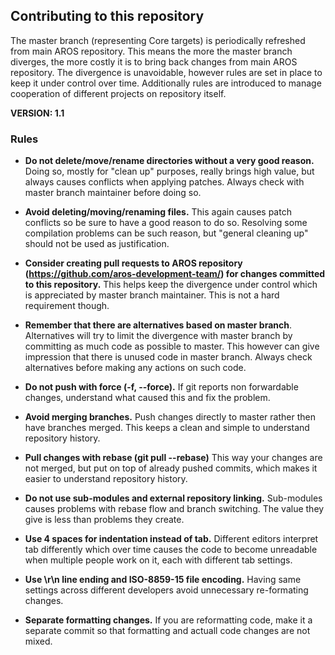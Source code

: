 ## Contributing to this repository

The master branch (representing Core targets) is periodically refreshed from main AROS repository. This means the more the master branch diverges, the more costly it is to bring back changes from main AROS repository. The divergence is unavoidable, however rules are set in place to keep it under control over time. Additionally rules are introduced to manage cooperation of different projects on repository itself.

**VERSION: 1.1**

### Rules

* **Do not delete/move/rename directories without a very good reason.** Doing so, mostly for "clean up" purposes, really brings high value, but always causes conflicts when applying patches. Always check with master branch maintainer before doing so.

* **Avoid deleting/moving/renaming files.** This again causes patch conflicts so be sure to have a good reason to do so. Resolving some compilation problems can be such reason, but "general cleaning up" should not be used as justification.

* **Consider creating pull requests to AROS repository (https://github.com/aros-development-team/) for changes committed to this repository.** This helps keep the divergence under control which is appreciated by master branch maintainer. This is not a hard requirement though.

* **Remember that there are alternatives based on master branch**. Alternatives will try to limit the divergence with master branch by committing as much code as possible to master. This however can give impression that there is unused code in master branch. Always check alternatives before making any actions on such code.

* **Do not push with force (-f, --force).** If git reports non forwardable changes, understand what caused this and fix the problem.

* **Avoid merging branches.** Push changes directly to master rather then have branches merged. This keeps a clean and simple to understand repository history.

* **Pull changes with rebase (git pull --rebase)** This way your changes are not merged, but put on top of already pushed commits, which makes it easier to understand repository history.

* **Do not use sub-modules and external repository linking.** Sub-modules causes problems with rebase flow and branch switching. The value they give is less than problems they create.

* **Use 4 spaces for indentation instead of tab.** Different editors interpret tab differently which over time causes the code to become unreadable when multiple people work on it, each with different tab settings.

* **Use \r\n line ending and ISO-8859-15 file encoding.** Having same settings across different developers avoid unnecessary re-formating changes.

* **Separate formatting changes.** If you are reformatting code, make it a separate commit so that formatting and actuall code changes are not mixed.

